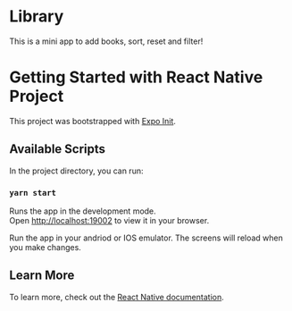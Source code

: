 # Library

This is a mini app to add books, sort, reset and filter!

# Getting Started with React Native Project

This project was bootstrapped with [Expo Init](https://reactnative.dev/docs/environment-setup).

## Available Scripts

In the project directory, you can run:

### `yarn start`

Runs the app in the development mode.\
Open [http://localhost:19002](http://localhost:19002) to view it in your browser.

Run the app in your andriod or IOS emulator. The screens will reload when you make changes.

## Learn More

To learn more, check out the [React Native documentation](https://reactnative.dev/).


